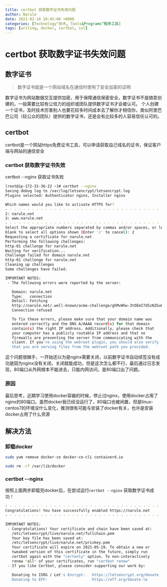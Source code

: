 ```yaml
---
title: certbot 获取数字证书失效问题
author: Narule
date: 2021-02-18 10:45:00 +0800
categories: [Technology^技术, Tools&Programs^程序工具]
tags: [writing, docker, certbot, ssl]
---
```




# certbot 获取数字证书失效问题

## 数字证书

> 数字证书就是一个网站域名在通信时使用了安全加密的证明

数字证书为网站数据交互提供加密，用于保障通信保密安全，数字证书不是随意创建的，一般需要比较有公信力的组织或团队提供数字证书才会被认可。 
个人创建一个证书，及时技术厉害别人也要花较多时间成本去了解你才相信你，类似阿里巴巴公司（较公众的团队）提供的数字证书，还是会有比较多的人容易信任认可的。

## certbot

certbot是一个网站https免费证书工具，可以申请获取自己域名的证书，保证客户端与网站的通信安全



### certbot 获取数字证书失效

certbot --nginx 获取证书失败

```bash
[root@ip-172-31-36-22 ~]# certbot --nginx
Saving debug log to /var/log/letsencrypt/letsencrypt.log
Plugins selected: Authenticator nginx, Installer nginx

Which names would you like to activate HTTPS for?
- - - - - - - - - - - - - - - - - - - - - - - - - - - - - - - - - - - - - - - -
2: narule.net
3: www.narule.net
- - - - - - - - - - - - - - - - - - - - - - - - - - - - - - - - - - - - - - - -
Select the appropriate numbers separated by commas and/or spaces, or leave input
blank to select all options shown (Enter 'c' to cancel): 2
Requesting a certificate for narule.net
Performing the following challenges:
http-01 challenge for narule.net
Waiting for verification...
Challenge failed for domain narule.net
http-01 challenge for narule.net
Cleaning up challenges
Some challenges have failed.

IMPORTANT NOTES:
 - The following errors were reported by the server:

   Domain: narule.net
   Type:   connection
   Detail: Fetching
   http://narule.net/.well-known/acme-challenge/ghMvWhw-3tOEmI7d5zNZGuQ:
   Connection refused

   To fix these errors, please make sure that your domain name was
   entered correctly and the DNS A/AAAA record(s) for that domain
   contain(s) the right IP address. Additionally, please check that
   your computer has a publicly routable IP address and that no
   firewalls are preventing the server from communicating with the
   client. If you're using the webroot plugin, you should also verify
   that you are serving files from the webroot path you provided.
```



这个问题很棘手，一开始还以为是nginx需要关闭，以前数字证书自动续签没有成功是因为nginx没有关闭，关闭就能成功，但是这次怎么都不行，最后通过日志发现，80端口从外网根本不能进去，只能内网访问，是80端口出了问题。



### 原因

最后思考，近期学习使用docker容器的时候，停止过nginx，使用docker占用了nginx的80端口。虽然docker我已经没运行了，80端口也被闲置，但是linux-centos7的环境没什么变化，推测很有可能与安装了docker有关，也许是安装docker占用了什么资源



## 解决方法

### 卸载docker



```bash
sudo yum remove docker-ce docker-ce-cli containerd.io

sudo rm -rf /var/lib/docker
```





### certbot --nginx

按照上面两步卸载完docker后，在尝试运行`certbot --nginx` 获取数字证书成功！



```bash
- - - - - - - - - - - - - - - - - - - - - - - - - - - - - - - - - - - - - - - -
Congratulations! You have successfully enabled https://narule.net
- - - - - - - - - - - - - - - - - - - - - - - - - - - - - - - - - - - - - - - -

IMPORTANT NOTES:
 - Congratulations! Your certificate and chain have been saved at:
   /etc/letsencrypt/live/narule.net/fullchain.pem
   Your key file has been saved at:
   /etc/letsencrypt/live/narule.net/privkey.pem
   Your certificate will expire on 2021-05-19. To obtain a new or
   tweaked version of this certificate in the future, simply run
   certbot again with the "certonly" option. To non-interactively
   renew *all* of your certificates, run "certbot renew"
 - If you like Certbot, please consider supporting our work by:

   Donating to ISRG / Let's Encrypt:   https://letsencrypt.org/donate
   Donating to EFF:                    https://eff.org/donate-le

```

